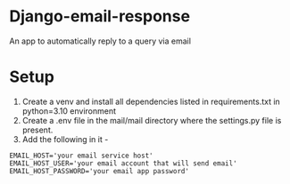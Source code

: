# Django-email-response
An app to automatically reply to a query via email

# Setup
1. Create a venv and install all dependencies listed in requirements.txt in python=3.10 environment
2. Create a .env file in the mail/mail directory where the settings.py file is present.
3. Add the following in it -
```
EMAIL_HOST='your email service host'
EMAIL_HOST_USER='your email account that will send email'
EMAIL_HOST_PASSWORD='your email app password'
```
 
